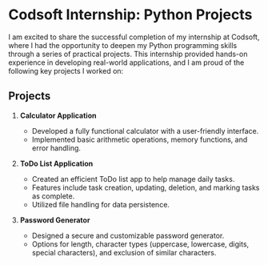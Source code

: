 # Codsoft Internship: Python Projects

I am excited to share the successful completion of my internship at Codsoft, where I had the opportunity to deepen my Python programming skills through a series of practical projects. This internship provided hands-on experience in developing real-world applications, and I am proud of the following key projects I worked on:

## Projects

1. **Calculator Application**
   - Developed a fully functional calculator with a user-friendly interface.
   - Implemented basic arithmetic operations, memory functions, and error handling.

2. **ToDo List Application**
   - Created an efficient ToDo list app to help manage daily tasks.
   - Features include task creation, updating, deletion, and marking tasks as complete.
   - Utilized file handling for data persistence.

3. **Password Generator**
   - Designed a secure and customizable password generator.
   - Options for length, character types (uppercase, lowercase, digits, special characters), and exclusion of similar characters.
